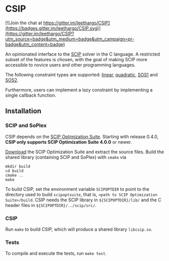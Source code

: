 # CSIP

[![Join the chat at https://gitter.im/leethargo/CSIP](https://badges.gitter.im/leethargo/CSIP.svg)](https://gitter.im/leethargo/CSIP?utm_source=badge&utm_medium=badge&utm_campaign=pr-badge&utm_content=badge)

An opinionated interface to the [SCIP](http://scip.zib.de/) solver in
the C language. A restricted subset of the features is chosen, with
the goal of making SCIP more accessible to novice users and other
programming languages.

The following constraint types are supported:
[linear](http://scip.zib.de/doc/html/cons__linear_8h.php),
[quadratic](http://scip.zib.de/doc/html/cons__quadratic_8h.php),
[SOS1](http://scip.zib.de/doc/html/cons__sos1_8h.php) and
[SOS2](http://scip.zib.de/doc/html/cons__sos2_8h.php).

Furthermore, users can implement a lazy constraint by implementing a
single callback function.

## Installation

### SCIP and SoPlex

CSIP depends on the [SCIP Optimization Suite](http://scip.zib.de/#scipoptsuite).
Starting with release 0.4.0, **CSIP only supports SCIP Optimization Suite
4.0.0** or newer.

[Download](http://scip.zib.de/download.php?fname=scipoptsuite-5.0.0.tgz)
the SCIP Optimization Suite and extract the source files.
Build the shared library (containing SCIP and SoPlex) with `cmake` via

    mkdir build
    cd build
    cmake ..
    make
    

To build CSIP, set the environment variable `SCIPOPTDIR` to point to the
directory used to build `scipoptsuite`, that is, `<path to SCIP Optimization Suite>/build`.
CSIP needs the SCIP library in `${SCIPOPTDIR}/lib/` and the C header files in
`${SCIPOPTDIR}/../scip/src/`.

### CSIP

Run `make` to build CSIP, which will produce a shared library
`libcsip.so`.

### Tests

To compile and execute the tests, run `make test`.
